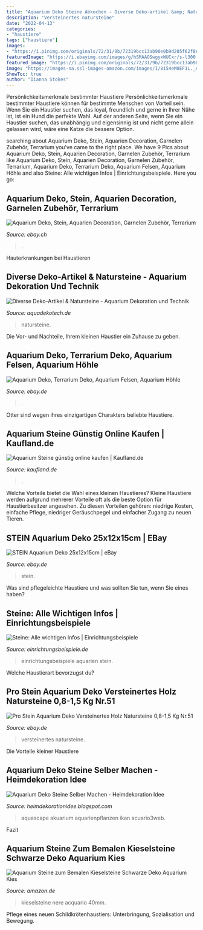 ```yaml
---
title: "Aquarium Deko Steine Abkochen - Diverse Deko-artikel &amp; Natursteine"
description: "Versteinertes natursteine"
date: "2022-04-13"
categories:
- "haustiere"
tags: ["haustiere"]
images:
- "https://i.pinimg.com/originals/72/31/9b/72319bcc13ab90e0b9d205f62f86b5c5.jpg"
featuredImage: "https://i.ebayimg.com/images/g/hSMAAOSwgyxWUCxr/s-l300.jpg"
featured_image: "https://i.pinimg.com/originals/72/31/9b/72319bcc13ab90e0b9d205f62f86b5c5.jpg"
image: "https://images-na.ssl-images-amazon.com/images/I/8154eM0EF1L._AC_SX679_.jpg"
ShowToc: true
author: "Dianna Stokes"
---
```



Persönlichkeitsmerkmale bestimmter Haustiere
Persönlichkeitsmerkmale bestimmter Haustiere können für bestimmte Menschen von Vorteil sein. Wenn Sie ein Haustier suchen, das loyal, freundlich und gerne in Ihrer Nähe ist, ist ein Hund die perfekte Wahl. Auf der anderen Seite, wenn Sie ein Haustier suchen, das unabhängig und eigensinnig ist und nicht gerne allein gelassen wird, wäre eine Katze die bessere Option.

	

		
searching about Aquarium Deko, Stein, Aquarien Decoration, Garnelen Zubehör, Terrarium you've came to the right place. We have 9 Pics about Aquarium Deko, Stein, Aquarien Decoration, Garnelen Zubehör, Terrarium like Aquarium Deko, Stein, Aquarien Decoration, Garnelen Zubehör, Terrarium, Aquarium Deko, Terrarium Deko, Aquarium Felsen, Aquarium Höhle and also Steine: Alle wichtigen Infos | Einrichtungsbeispiele. Here you go:
		
    
## Aquarium Deko, Stein, Aquarien Decoration, Garnelen Zubehör, Terrarium

<img loading=lazy src="https://media.relaxdays.de/images/deluxe/10029968_0_5_b02b3f25f44450141940b55f7a1c3745.jpg" onerror="this.onerror=null;this.src='https://tse2.mm.bing.net/th?id=OIP.aHFjb0V1kcwvvC3-AU9wnAHaHa&amp;pid=15.1';" alt="Aquarium Deko, Stein, Aquarien Decoration, Garnelen Zubehör, Terrarium">

_Source: ebay.ch_

>. 

	

Hauterkrankungen bei Haustieren

    
## Diverse Deko-Artikel &amp; Natursteine - Aquarium Dekoration Und Technik

<img loading=lazy src="https://image.jimcdn.com/app/cms/image/transf/none/path/s731e32b0ee3518a3/backgroundarea/i1497fcd68ab1e12c/version/1582467858/image.jpg" onerror="this.onerror=null;this.src='https://tse1.mm.bing.net/th?id=OIP.A-QDqZMFPACY8_Dbx4wcSQHaD2&amp;pid=15.1';" alt="Diverse Deko-Artikel &amp; Natursteine - Aquarium Dekoration und Technik">

_Source: aquadekotech.de_

>natursteine. 

	

Die Vor- und Nachteile, Ihrem kleinen Haustier ein Zuhause zu geben.

    
## Aquarium Deko, Terrarium Deko, Aquarium Felsen, Aquarium Höhle

<img loading=lazy src="https://media.relaxdays.de/artikel/ebay/10029971_0_2.jpg" onerror="this.onerror=null;this.src='https://tse1.mm.bing.net/th?id=OIP._8-4lZJNlhpRg101lMHsuwHaHa&amp;pid=15.1';" alt="Aquarium Deko, Terrarium Deko, Aquarium Felsen, Aquarium Höhle">

_Source: ebay.de_

>. 

	

Otter sind wegen ihres einzigartigen Charakters beliebte Haustiere.

    
## Aquarium Steine Günstig Online Kaufen | Kaufland.de

<img loading=lazy src="https://media.kaufland-online.de/images/cms/original/533d9180823ab8aa9acec1037b7b5d6f.jpg" onerror="this.onerror=null;this.src='https://tse1.mm.bing.net/th?id=OIP.Uz2RgII6uKqazsEDe3tdbwAAAA&amp;pid=15.1';" alt="Aquarium Steine günstig online kaufen | Kaufland.de">

_Source: kaufland.de_

>. 

	

Welche Vorteile bietet die Wahl eines kleinen Haustieres?
Kleine Haustiere werden aufgrund mehrerer Vorteile oft als die beste Option für Haustierbesitzer angesehen. Zu diesen Vorteilen gehören: niedrige Kosten, einfache Pflege, niedriger Geräuschpegel und einfacher Zugang zu neuen Tieren.

    
## STEIN Aquarium Deko 25x12x15cm | EBay

<img loading=lazy src="https://i.ebayimg.com/images/g/hSMAAOSwgyxWUCxr/s-l300.jpg" onerror="this.onerror=null;this.src='https://tse2.mm.bing.net/th?id=OIP.v8GNUoC7DcnKO4nGYn-JAwAAAA&amp;pid=15.1';" alt="STEIN Aquarium Deko 25x12x15cm | eBay">

_Source: ebay.de_

>stein. 

	

Was sind pflegeleichte Haustiere und was sollten Sie tun, wenn Sie eines haben?

    
## Steine: Alle Wichtigen Infos | Einrichtungsbeispiele

<img loading=lazy src="https://www.einrichtungsbeispiele.de/16to9/w1920/images_24602/aquarium-einrichten-mit-grosses-multi-revier-in-der-mitte-der-2-steinhaufen__7fb11db04e94975e69ad8a32e4fe5bb8.jpg" onerror="this.onerror=null;this.src='https://tse4.mm.bing.net/th?id=OIP.PUPcldvyOdJ9I0fPXfD17AHaEK&amp;pid=15.1';" alt="Steine: Alle wichtigen Infos | Einrichtungsbeispiele">

_Source: einrichtungsbeispiele.de_

>einrichtungsbeispiele aquarien stein. 

	

Welche Haustierart bevorzugst du?

    
## Pro Stein Aquarium Deko Versteinertes Holz Natursteine 0,8-1,5 Kg Nr.51

<img loading=lazy src="https://cdn02.plentymarkets.com/9sy8qb9hlwp9/item/images/16623/full/Pro-STEIN-Aquarium-Deko-Versteinertes-Holz-in-rot_1.JPG" onerror="this.onerror=null;this.src='https://tse1.mm.bing.net/th?id=OIP.9RpssLbdvZp3_PbzTeIAuwHaE8&amp;pid=15.1';" alt="Pro Stein Aquarium Deko Versteinertes Holz Natursteine 0,8-1,5 Kg Nr.51">

_Source: ebay.de_

>versteinertes natursteine. 

	

Die Vorteile kleiner Haustiere

    
## Aquarium Deko Steine Selber Machen - Heimdekoration Idee

<img loading=lazy src="https://i.pinimg.com/originals/72/31/9b/72319bcc13ab90e0b9d205f62f86b5c5.jpg" onerror="this.onerror=null;this.src='https://tse2.mm.bing.net/th?id=OIP.6sZO-BviXudR5tLvXBcl2QHaFB&amp;pid=15.1';" alt="Aquarium Deko Steine Selber Machen - Heimdekoration Idee">

_Source: heimdekorationidee.blogspot.com_

>aquascape akuarium aquarienpflanzen ikan acuario3web. 

	

Fazit

    
## Aquarium Steine Zum Bemalen Kieselsteine Schwarze Deko Aquarium Kies

<img loading=lazy src="https://images-na.ssl-images-amazon.com/images/I/8154eM0EF1L._AC_SX679_.jpg" onerror="this.onerror=null;this.src='https://tse4.mm.bing.net/th?id=OIP.D6H8m3j4Gd9GxzPIwavvIgHaHa&amp;pid=15.1';" alt="Aquarium Steine zum Bemalen Kieselsteine Schwarze Deko Aquarium Kies">

_Source: amazon.de_

>kieselsteine nere acquario 40mm. 

	

Pflege eines neuen Schildkrötenhaustiers: Unterbringung, Sozialisation und Bewegung.

